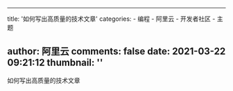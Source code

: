
---
title: '如何写出高质量的技术文章'
categories: 
    - 编程
    - 阿里云
    - 开发者社区 - 主题

author: 阿里云
comments: false
date: 2021-03-22 09:21:12
thumbnail: ''
---

<div>   
如何写出高质量的技术文章  
</div>
            